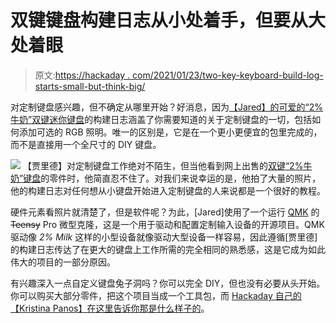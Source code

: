 # 双键键盘构建日志从小处着手，但要从大处着眼

> 原文:[https://hackaday . com/2021/01/23/two-key-keyboard-build-log-starts-small-but-think-big/](https://hackaday.com/2021/01/23/two-key-keyboard-build-log-starts-small-but-thinks-big/)

对定制键盘感兴趣，但不确定从哪里开始？好消息，因为[【Jared】的可爱的“2%牛奶”双键迷你键盘](https://jrdsgl.com/milk-2-macropad/)的构建日志涵盖了你需要知道的关于定制键盘的一切，包括如何添加可选的 RGB 照明。唯一的区别是，它是在一个更小更便宜的包里完成的，而不是直接用一个全尺寸的 DIY 键盘。

[![](../Images/9745ba3d808d1d2b278bc79edc4ac13a.png)](https://hackaday.com/wp-content/uploads/2021/01/2-percent-milk-keyboard-backlight-hack.jpeg) 【贾里德】对定制键盘工作绝对不陌生，但当他看到网上出售的[双键“2%牛奶”键盘](https://keyhive.xyz/shop/milk)的零件时，他简直忍不住了。对我们来说幸运的是，他拍了大量的照片，他的构建日志对任何想从小键盘开始进入定制键盘的人来说都是一个很好的教程。

硬件元素看照片就清楚了，但是软件呢？为此，[Jared]使用了一个运行 [QMK](https://beta.docs.qmk.fm/) 的 ~~Teensy~~ Pro 微型克隆，这是一个用于驱动和配置定制输入设备的开源项目。QMK 驱动像 *2% Milk* 这样的小型设备就像驱动大型设备一样容易，因此遵循[贾里德]的构建日志传达了在更大的键盘上工作所需的完全相同的熟悉感，这是它成为如此伟大的项目的一部分原因。

有兴趣深入一点自定义键盘兔子洞吗？你可以完全 DIY，但也没有必要从头开始。你可以购买大部分零件，把这个项目当成一个工具包，而 [Hackaday 自己的【Kristina Panos】在这里告诉你那是什么样子的](https://hackaday.com/2020/06/02/inputs-of-interest-ergodox-post-mortem/)。